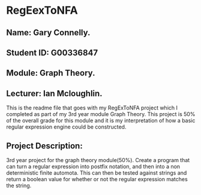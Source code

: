 # RegEexToNFA
## Name: Gary Connelly.
## Student ID: G00336847
## Module: Graph Theory.
## Lecturer: Ian Mcloughlin.

This is the readme file that goes with my RegExToNFA project which I completed as part of my 3rd year module Graph Theory. This project is 50% of the overall grade for this module and it is my interpretation of how a basic regular expression engine could be constructed.

## Project Description:
3rd year project for the graph theory module(50%). Create a program that can turn a regular expression into postfix notation, and then into a non deterministic finite automota. This can then be tested against strings and return a boolean value for whether or not the regular expression matches the string.


